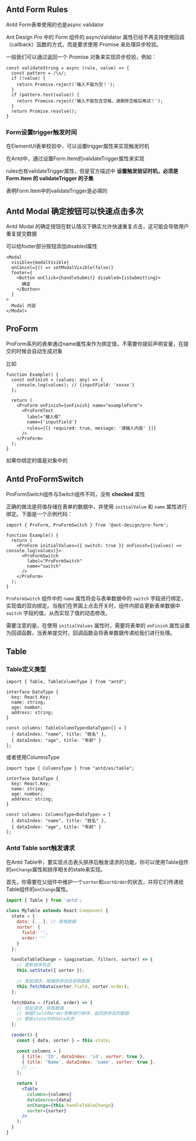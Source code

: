 ## Antd Form Rules

Antd Form表单使用的也是async validator

Ant Design Pro 中的 Form 组件的 asyncValidator 属性已经不再支持使用回调（callback）函数的方式，而是要求使用 Promise 来处理异步校验。

一般我们可以通过返回一个 Promise 对象来实现异步校验，例如：

```tsx
const validateString = async (rule, value) => {
  const pattern = /\s/;
  if (!value) {
    return Promise.reject('输入不能为空！');
  }
  if (pattern.test(value)) {
    return Promise.reject('输入不能包含空格，请删除空格后再试！');
  }
  return Promise.resolve();
}
```



### Form设置trigger触发时间

在ElementUI表单校验中，可以设置trigger属性来实现触发时机

在Antd中，通过设置Form.Item的validateTrigger属性来实现

rules也有validateTrigger属性，但是官方描述中 **设置触发验证时机，必须是 Form.Item 的 validateTrigger 的子集**

表明Form.Item中的validateTrigger是必填的

## Antd Modal 确定按钮可以快速点击多次

Antd Modal 的确定按钮在默认情况下确实允许快速重复点击，这可能会导致用户重复提交数据

可以给footer部分按钮添加disabled属性

```tsx
<Modal
  visible={modalVisible}
  onCancel={() => setModalVisible(false)}
  footer={
    <Button onClick={handleSubmit} disabled={isSubmitting}>
      确定
    </Button>
  }
>
  Modal 内容
</Modal>
```



## ProForm

ProForm系列的表单通过name属性来作为绑定值，不需要你提前声明变量，在提交的时候会自动生成对象

比如

```tsx
function Example() {
  const onFinish = (values: any) => {
    console.log(values); // {inputField: 'xxxxx'}
  };

  return (
    <ProForm onFinish={onFinish} name="exampleForm">
      <ProFormText
        label="输入框"
        name={'inputField'}
        rules={[{ required: true, message: '请输入内容' }]}
      />
    </ProForm>
  );
}
```

如果你绑定的值是对象中的





## Antd ProFormSwitch

ProFormSwitch组件与Switch组件不同，没有 **checked** 属性

正确的做法是将值存储在表单的数据中，并使用 `initialValue` 和 `name` 属性进行绑定。下面是一个示例代码：

```tsx
import { ProForm, ProFormSwitch } from '@ant-design/pro-form';

function Example() {
  return (
    <ProForm initialValues={{ switch: true }} onFinish={(values) => console.log(values)}>
      <ProFormSwitch
        label="ProFormSwitch"
        name="switch"
      />
    </ProForm>
  );
}
```

`ProFormSwitch` 组件中的 `name` 属性将会与表单数据中的 `switch` 字段进行绑定，实现值的双向绑定。当我们在界面上点击开关时，组件内部会更新表单数据中 `switch` 字段的值，从而实现了值的动态修改。

需要注意的是，在使用 `initialValues` 属性时，需要将表单的 `onFinish` 属性设置为回调函数，当表单提交时，回调函数会将表单数据传递给我们进行处理。



## Table

### Table定义类型

```tsx
import { Table, TableColumnType } from "antd";

interface DataType {
  key: React.Key;
  name: string;
  age: number;
  address: string;
}

const columns: TableColumnType<DataType>[] = [
  { dataIndex: "name", title: "姓名" },
  { dataIndex: "age", title: "年龄" }
];
```

或者使用ColumnsType

```tsx
import type { ColumnsType } from "antd/es/table";

interface DataType {
  key: React.Key;
  name: string;
  age: number;
  address: string;
}

const columns: ColumnsType<DataType> = [
  { dataIndex: "name", title: "姓名" },
  { dataIndex: "age", title: "年龄" }
];
```

### Antd Table sort触发请求

在Antd Table中，要实现点击表头排序后触发请求的功能，你可以使用Table组件的`onChange`属性和排序相关的state来实现。

首先，你需要在父组件中维护一个`sorter`和`sortOrder`的状态，并将它们传递给Table组件的`onChange`属性。

```jsx
import { Table } from 'antd';

class MyTable extends React.Component {
  state = {
    data: [...], // 表格数据
    sorter: {
      field: '',
      order: ''
    }
  };

  handleTableChange = (pagination, filters, sorter) => {
    // 更新排序状态
    this.setState({ sorter });

    // 发起请求，根据排序状态获取数据
    this.fetchData(sorter.field, sorter.order);
  };

  fetchData = (field, order) => {
    // 发起请求，获取数据
    // 根据field和order参数进行排序，返回排序后的数据
    // 更新state中的data状态
  };

  render() {
    const { data, sorter } = this.state;

    const columns = [
      { title: 'ID', dataIndex: 'id', sorter: true },
      { title: 'Name', dataIndex: 'name', sorter: true },
      // ...
    ];

    return (
      <Table
        columns={columns}
        dataSource={data}
        onChange={this.handleTableChange}
        sorter={sorter}
      />
    );
  }
}
```
